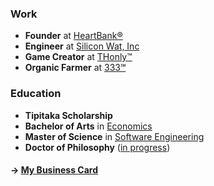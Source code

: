 ### Work

- **Founder** at [HeartBank®](https://heartbank.org)
- **Engineer** at [Silicon Wat, Inc](https://siliconwat.com)
- **Game Creator** at [THonly™](https://thonly.net)
- **Organic Farmer** at [333℠](https://333.eco)

### Education

- **Tipitaka Scholarship**
- **Bachelor of Arts** in [Economics](mailto:thonly@ucla.edu)
- **Master of Science** in [Software Engineering](mailto:thonly@csu.fullerton.edu)
- **Doctor of Philosophy** ([in progress](mailto:thonly@hawaii.edu))

#### &rarr; [My Business Card](https://me.thonly.org)
<!-- #### &rarr; [Book FREE Consultation](https://calendly.com/thonly/consultation) -->
